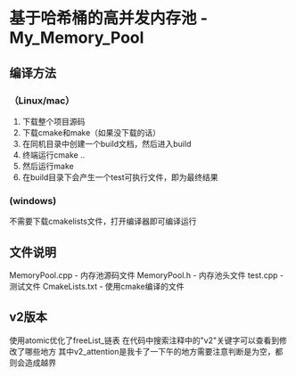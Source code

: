 # 基于哈希桶的高并发内存池 - My_Memory_Pool
## 编译方法
### （Linux/mac）
1. 下载整个项目源码
2. 下载cmake和make（如果没下载的话）
3. 在同机目录中创建一个build文档，然后进入build
4. 终端运行cmake ..
5. 然后运行make
6. 在build目录下会产生一个test可执行文件，即为最终结果
### (windows)
不需要下载cmakelists文件，打开编译器即可编译运行
## 文件说明
MemoryPool.cpp - 内存池源码文件
MemoryPool.h - 内存池头文件
test.cpp - 测试文件
CmakeLists.txt - 使用cmake编译的文件

## v2版本
使用atomic优化了freeList_链表 在代码中搜索注释中的"v2"关键字可以查看到修改了哪些地方 其中v2_attention是我卡了一下午的地方需要注意判断是为空，都则会造成越界

